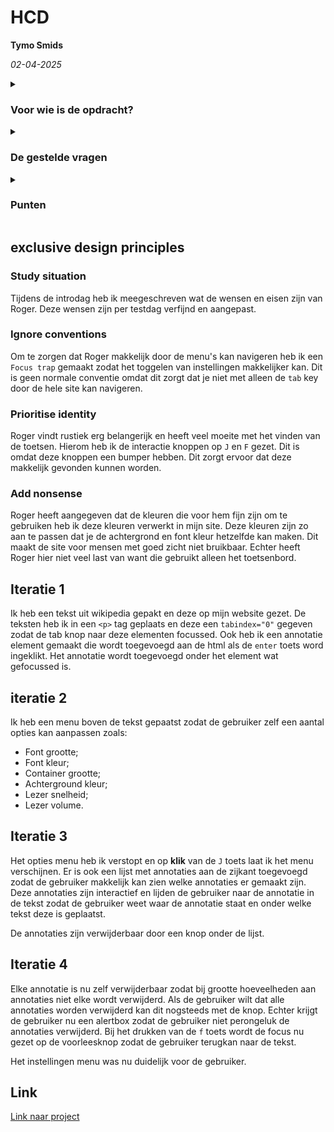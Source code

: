 # HCD

**Tymo Smids**

*02-04-2025*

<details>
<summary><h3>Voor wie is de opdracht?</h3></summary>


**Roger**

Roger studeert filosofie en hij wil graag **annotaties** kunnen maken in de (digitale) boeken die hij leest, en die annotaties makkelijk terug kunnen vinden.

Roger heeft **maculadegeneratie**. Hij kan steeds slechter zien en is nu op het punt dat hij echt niet meer zonder screen reader kan.
</details>

<details>
<summary><h3>De gestelde vragen</h3></summary>

1. Wat doe je momenteel om annotaties te maken?
2. Wat voor annotaties maak je momenteel?
3. wat voor screenreader gebruik je? (voice over & jaws & nvda)
4. grooste uitdagingen bij het maken van aantekeningen?
5. hoe zou je het liefst aantekeningen willen maken (typen, dicteren & audio-opnames & liken / type zinnen opslaan en fovorieten (qua intonatie, jokes, gevoel))
6. hoe wil je de aantekeningen het liefst opslaan
7. hoe lees je momenteel je boeken / beschrijf je studie/lees-routine
8. welke tools gebruik je momenteel allemaal?
9. hoe vind je je annotaties momenteel terug?
10. kan je een stukje lezen uit je screenreader (om ons een beter visie te geven van hoe een screenreader werkt)?
11. Wil je het liefste annotaties bij de stukken tekst houden of wil je die op een helemaal aparte plek hebben?
12. Wat voor grapjes of leuke extraatjes zou je terug willen zien binnen de applicatie?
13. 
</details>

<details>
<summary><h3>Punten</h3></summary>

Vasilis leren kennen tijdens corona.
58 jaar oud
opticien doorverwezen naar oogarts.
netvlies fotos gemaakt
gele vlek. ervelijke oogaandoening werktuigbouwkunde. 20% rechteroog bij ontdekken. wazigheid
kokervisie inverse.
technisch opgeleid.
7 maanden revalidatie, bossen in apeldoorn
150.000 mensen hebben last van deze aandoening
beeldhouden / kunst
rechter oog is nu 1%, links is 40%
jmd
dingen terugvinden op een makkelijke manier
lichthinder
darkmode is beter
grotere muis

Gebruikt: supernova windows

Schrijven van aantekeningen
Misschien met spraakmemo's

thuis worden de meeste boeken gelezen
15 boeken op de boekenplank van passendlezen

font grootte en font dikte zijn ook beter als het groter is

outline is belangerijk

Per woord moet er een annotatie gemaakt kunnen worden

inspreken is het makkelijkst

kunnen stoppen per woord via een knop of spraak en daarop een annotatie te maken.

koppenstructuur toevoegen? Net als word

boekenplank met boeken waar annotaties zijn opgeslagen

geel op zwart is een goede kleur

[Link naar website Roger](https://www.rogerravelli.com/)

roger ravilie

</details>

## exclusive design principles

### Study situation

Tijdens de introdag heb ik meegeschreven wat de wensen en eisen zijn van Roger. Deze wensen zijn per testdag verfijnd en aangepast.

### Ignore conventions

Om te zorgen dat Roger makkelijk door de menu's kan navigeren heb ik een `Focus trap` gemaakt zodat het toggelen van instellingen makkelijker kan. Dit is geen normale conventie omdat dit zorgt dat je niet met alleen de `tab` key door de hele site kan navigeren.

### Prioritise identity

Roger vindt rustiek erg belangerijk en heeft veel moeite met het vinden van de toetsen. Hierom heb ik de interactie knoppen op `J` en `F` gezet. Dit is omdat deze knoppen een bumper hebben. Dit zorgt ervoor dat deze makkelijk gevonden kunnen worden.

### Add nonsense

Roger heeft aangegeven dat de kleuren die voor hem fijn zijn om te gebruiken heb ik deze kleuren verwerkt in mijn site. Deze kleuren zijn zo aan te passen dat je de achtergrond en font kleur hetzelfde kan maken. Dit maakt de site voor mensen met goed zicht niet bruikbaar. Echter heeft Roger hier niet veel last van want die gebruikt alleen het toetsenbord.

## Iteratie 1

Ik heb een tekst uit wikipedia gepakt en deze op mijn website gezet. De teksten heb ik in een `<p>` tag geplaats en deze een `tabindex="0"` gegeven zodat de tab knop naar deze elementen focussed. Ook heb ik een annotatie element gemaakt die wordt toegevoegd aan de html als de `enter` toets word ingeklikt. Het annotatie wordt toegevoegd onder het element wat gefocussed is.

## iteratie 2

Ik heb een menu boven de tekst gepaatst zodat de gebruiker zelf een aantal opties kan aanpassen zoals:

- Font grootte;
- Font kleur;
- Container grootte;
- Achterground kleur;
- Lezer snelheid;
- Lezer volume.

## Iteratie 3

Het opties menu heb ik verstopt en op **klik** van de `J` toets laat ik het menu verschijnen. Er is ook een lijst met annotaties aan de zijkant toegevoegd zodat de gebruiker makkelijk kan zien welke annotaties er gemaakt zijn. Deze annotaties zijn interactief en lijden de gebruiker naar de annotatie in de tekst zodat de gebruiker weet waar de annotatie staat en onder welke tekst deze is geplaatst.

De annotaties zijn verwijderbaar door een knop onder de lijst.

## Iteratie 4

Elke annotatie is nu zelf verwijderbaar zodat bij grootte hoeveelheden aan annotaties niet elke wordt verwijderd.
Als de gebruiker wilt dat alle annotaties worden verwijderd kan dit nogsteeds met de knop. Echter krijgt de gebruiker nu een alertbox zodat de gebruiker niet perongeluk de annotaties verwijderd. Bij het drukken van de `f` toets wordt de focus nu gezet op de voorleesknop zodat de gebruiker terugkan naar de tekst.

Het instellingen menu was nu duidelijk voor de gebruiker.

## Link

[Link naar project](https://tymonl.github.io/HCD/)